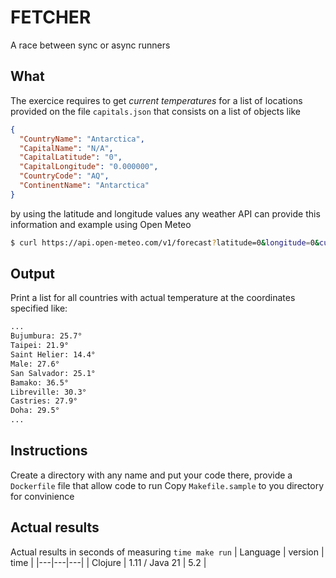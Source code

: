 # FETCHER
A race between sync or async runners

## What
The exercice requires to get *current temperatures* for a list of locations provided on the file `capitals.json` that consists on a list of objects like
```json
{
  "CountryName": "Antarctica",
  "CapitalName": "N/A",
  "CapitalLatitude": "0",
  "CapitalLongitude": "0.000000",
  "CountryCode": "AQ",
  "ContinentName": "Antarctica"
}

```
by using the latitude and longitude values any weather API can provide this information and example using Open Meteo

```bash
$ curl https://api.open-meteo.com/v1/forecast?latitude=0&longitude=0&current_weather=true
```

## Output
Print a list for all countries with actual temperature at the coordinates specified like:

```bash
...
Bujumbura: 25.7°
Taipei: 21.9°
Saint Helier: 14.4°
Male: 27.6°
San Salvador: 25.1°
Bamako: 36.5°
Libreville: 30.3°
Castries: 27.9°
Doha: 29.5°
...
```


## Instructions
Create a directory with any name and put your code there, provide a `Dockerfile` file that allow code to run
Copy `Makefile.sample` to you directory for convinience


## Actual results

Actual results in seconds of measuring `time make run`
| Language  | version         | time  |
|---|---|---|
| Clojure   | 1.11 / Java 21  | 5.2  |